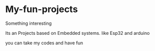# My-fun-projects
Something interesting


Its an Projects based on Embedded systems. like Esp32 and arduino

you can take my codes and have fun
